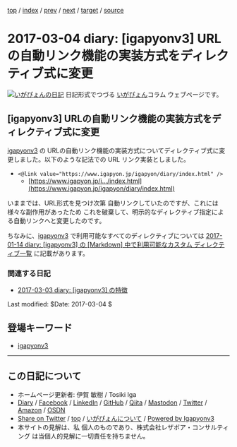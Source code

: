 [top](../index.html) 
 / [index](index.html) 
 / [prev](ig170303.html) 
 / [next](ig170305.html) 
 / [target](https://www.igapyon.jp/igapyon/diary/2017/ig170304.html) 
 / [source](https://github.com/igapyon/diary/blob/master/2017/ig170304.src.md) 

2017-03-04 diary: [igapyonv3] URLの自動リンク機能の実装方式をディレクティブ式に変更
=====================================================================================================
[![いがぴょんの日記](https://www.igapyon.jp/igapyon/diary/images/iga200306s.jpg "いがぴょん")](https://www.igapyon.jp/igapyon/diary/memo/memoigapyon.html) 日記形式でつづる [いがぴょん](https://www.igapyon.jp/igapyon/diary/memo/memoigapyon.html)コラム ウェブページです。

## [igapyonv3] URLの自動リンク機能の実装方式をディレクティブ式に変更

[igapyonv3](../keyword/igapyonv3.html) の URLの自動リンク機能の実装方式についてディレクティブ式に変更しました。以下のような記法での URL リンク実装としました。

* `<@link value="https://www.igapyon.jp/igapyon/diary/index.html" />`
  * [https://www.igapyon.jp/i.../index.html](https://www.igapyon.jp/igapyon/diary/index.html)

いままでは、URL形式を見つけ次第 自動リンクしていたのですが、これには様々な副作用があったため これを破棄して、明示的なディレクティブ指定による自動リンクへと変更したのです。

ちなみに、[igapyonv3](../keyword/igapyonv3.html) で利用可能なすべてのディレクティブについては [2017-01-14 diary: [igapyonv3] の [Markdown] 中で利用可能なカスタム ディレクティブ一覧](https://www.igapyon.jp/igapyon/diary/2017/ig170114.html) に記載があります。

### 関連する日記

* [2017-03-03 diary: [igapyonv3] の特徴](https://www.igapyon.jp/igapyon/diary/2017/ig170303.html)

Last modified: $Date: 2017-03-04 $

## 登場キーワード

* [igapyonv3](../keyword/igapyonv3.html)

----------------------------------------------------------------------------------------------------

## この日記について

* ホームページ更新者: 伊賀 敏樹 / Tosiki Iga
* [Diary](https://www.igapyon.jp/igapyon/diary/) / [Facebook](https://www.facebook.com/igapyon) / [LinkedIn](https://www.linkedin.com/in/toshikiiga) / [GitHub](https://github.com/igapyon) / [Qiita](https://qiita.com/igapyon) / [Mastodon](https://social.vivaldi.net/@igapyon) / [Twitter](https://twitter.com/ToshikiIga) / [Amazon](https://www.amazon.co.jp/%E4%BC%8A%E8%B3%80-%E6%95%8F%E6%A8%B9/e/B004LTQWCQ) / [OSDN](https://ja.osdn.net/users/iga/)
* [Share on Twitter](https://twitter.com/intent/tweet?hashtags=igapyon%2Cdiary%2C%E3%81%84%E3%81%8C%E3%81%B4%E3%82%87%E3%82%93%2Cigapyonv3&text=%5Bigapyonv3%5D+URL%E3%81%AE%E8%87%AA%E5%8B%95%E3%83%AA%E3%83%B3%E3%82%AF%E6%A9%9F%E8%83%BD%E3%81%AE%E5%AE%9F%E8%A3%85%E6%96%B9%E5%BC%8F%E3%82%92%E3%83%87%E3%82%A3%E3%83%AC%E3%82%AF%E3%83%86%E3%82%A3%E3%83%96%E5%BC%8F%E3%81%AB%E5%A4%89%E6%9B%B4&url=https%3A%2F%2Fwww.igapyon.jp%2Figapyon%2Fdiary%2F2017%2Fig170304.html) / [top](../index.html) / [いがぴょんについて](https://www.igapyon.jp/igapyon/diary/memo/memoigapyon.html) / [Powered by Igapyonv3](https://github.com/igapyon/igapyonv3)
* 本サイトの見解は、私 個人のものであり、株式会社レザボア・コンサルティング は当個人的見解に一切責任を持ちません。 
